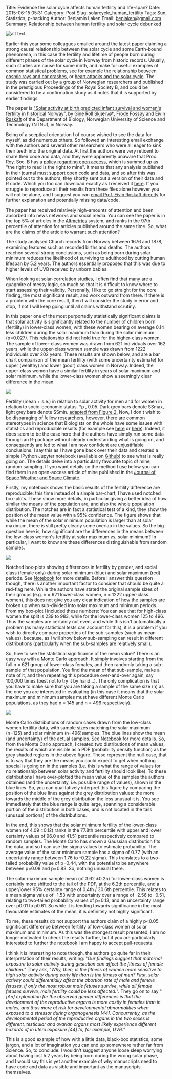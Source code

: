 Title: Evidence the solar cycle affects human fertility and life-span?
Date: 2015-06-15 05:31
Category: Post
Slug: solarcycle_human_fertility
Tags: Sun, Statistics, p-hacking
Author: Benjamin Laken
Email: benlaken@gmail.com
Summary: Relationship between human fertility and solar cycle debunked

![alt text](./images/solar_death.jpg)

Earlier this year some colleagues emailed around the latest paper
claiming a strong causal relationship between the solar cycle and some
Earth-bound phenomena, in this case the fertility and lifetime of people
born during different phases of the solar cycle in Norway from historic
records. Usually, such studies are cause for some mirth, and make for
useful examples of common statistical problems, see for example the
relationship between [cosmic rays and car
crashes](http://www.academicjournals.org/article/article1380707205_Verma.pdf),
or [heart attacks and the solar
cycle](http://www.sciencedirect.com/science/article/pii/S1364682602000329).
The study was carried out by a group of Norwegian researchers and
published in the prestigious Proceedings of the Royal Society B, and
could be considered to be a confirmation study as it notes that it is
supported by earlier findings.

The paper is ["Solar activity at birth predicted infant survival and
women's fertility in historical
Norway"](http://rspb.royalsocietypublishing.org/content/282/1801/20142032),
by [Gine Roll Skjærvø†](http://www.ntnu.no/ansatte/gine.skjarvo), [Frode
Fossøy](http://www.ntnu.edu/employees/frode.fossoy) and [Eivin
Røskaft](http://www.ntnu.no/ansatte/eivin.roskaft) of the Department of
Biology, Norwegian University of Science and Technology (NTNU), in
Norway.

Being of a sceptical orientation I of course wished to see the data for
myself, as did numerous others. So followed an interesting email
exchange with the authors and several other researchers who were all
eager to sink their teeth into the original data. At first the authors
were very reticent to share their code and data, and they were
apparently unaware that Proc. Roy. Soc. B has a [policy regarding open
access](http://royalsocietypublishing.org/data-sharing), which is summed
up as "the right to read is the right to mine". It means that any
analysis published in their journal must support open code and data, and
so after this was pointed out to the authors, they shortly sent out a
version of their data and R code. Which you too can download exactly as
I received it
[here](http://www.files.benlaken.com/documents/Solar_Norway_orignal_files.zip).
If you struggle to reproduce all their results from these files alone
however you will not be alone, and I suggest you can [email Prof. Eivin
Roskaft directly](mailto:roskaft@bio.ntnu.no) for further explanation
and potentially missing data/code.

The paper has received relatively high-amounts of attention and been
absorbed into news networks and social media. You can see the paper is
in the top 5% of articles in the
[Altmetrics](http://www.altmetric.com/details/3043510) system, and ranks
in the 97th percentile of attention for articles published around the
same time. So, what are the claims of the article to warrant such
attention?

The study analysed Church records from Norway between 1676 and 1878,
examining features such as recorded births and deaths. The authors
reached several strong conclusions, such as being born during solar
minimum reduces the likelihood of surviving to adulthood by cutting
human lifespan by 5.2 years. The authors essentially proposed that this
was due to higher levels of UVB received by unborn babies.

When looking at solar-correlation studies, I often find that many are a
quagmire of messy logic, so much so that it is difficult to know where
to start assessing their validity. Personally, I like to go straight for
the core finding, the most significant result, and work outward from
there. If there is a problem with the core result, then I will consider
the study in error and stop, if not I will keep going until all claims
withstand scrutiny.

In this paper one of the most purportedly statistically significant
claims is that solar activity is significantly related to the number of
children born (fertility) in lower-class women, with these women bearing
on average 0.14 less children during the solar maximum than during the
solar minimum (p=0.027). This relationship did not hold true for the
higher-class women. The sample of lower-class women was drawn from 621
individuals over 162 years, while the upper-class women sample was drawn
from 1222 individuals over 202 years. These results are shown below, and
are a bar chart comparison of the mean fertility (with some uncertainty
estimate) for upper (wealthy) and lower (poor) class women in Norway.
Indeed, the upper-class women have a similar fertility in years of solar
maximum and solar minimum, while the lower-class women show a seemingly
clear difference in the mean.

![](./images/Norway_solar_fig2.png)

Fertility (mean + s.e.) in relation to solar activity for men and for
women in relation to socio-economic status. \*p , 0.05. Dark grey bars
denote SSmax, light grey bars denote SSmin. [adapted from Figure
2.](http://rspb.royalsocietypublishing.org/content/282/1801/20142032)
Now, I don't wish to be disparaging of fellow researchers, however,
there are common stereotypes in science that Biologists on the whole
have some issues with statistics and reproducible results (for example
see
[here](http://www.nature.com/news/irreproducible-biology-research-costs-put-at-28-billion-per-year-1.17711)
or
[here](http://blogs.discovermagazine.com/fire-in-the-mind/2014/01/29/raw-data-widespread-problem-irreproducible-results/#.VXtbTWA7Spo)).
Indeed, it does seem to be the case here that the authors have simply
run some data through an R-package without clearly understanding what is
going on, and consequently are led to what I am now confident are
unjustifiable conclusions. I say this as I have gone back over their
data and created a simple IPython Jupyter notebook (available on
[Github](https://github.com/benlaken/Nbks/blob/master/Historical_birth_analysis.ipynb))
to see what is really going on. The details delve into a particularly
favourite topic of mine, random sampling. If you want details on the
method I use below you can find them in an open-access article of mine
published in the [Journal of Space Weather and Space
Climate](http://www.swsc-journal.org/articles/swsc/abs/2013/01/swsc130020/swsc130020.html).

Firstly, my notebook shows the basic results of the fertility difference
are reproducible: this time instead of a simple bar-chart, I have used
notched box-plots. These show more details, in particular giving a
better idea of how similar the means of the population are, and also the
whole population distribution. The notches are in fact a statistical
test of a kind, they show the position of the mean value with a 95%
confidence. The figure shows that while the mean of the solar minimum
population is larger than at solar maximum, there is still pretty
clearly some overlap in the values. So the big question here is, how
significant are the differences in the means between the low-class
women's fertility at solar maximum *vs.* solar minimum? In particular, I
want to know are these differences distinguishable from random samples.

![](./images/Solar_norway_boxplots.png)

Notched box-plots showing differences in fertility by gender, and social
class (female only) during solar minimum (blue) and solar maximum (red)
periods. See
[Notebook](https://github.com/benlaken/Nbks/blob/master/Historical_birth_analysis.ipynb)
for more details.
Before I answer this question though, there is another important factor
to consider that should be quite a red-flag here. While the authors have
stated the original sample sizes of their groups (e.g. n = 621
lower-class women, n = 1222 upper-class women), this does not give you
any clear indication of how the samples are broken up when sub-divided
into solar maximum and minimum periods. From my box-plot I included
these numbers: You can see that for high-class women the split is 239 to
983, while for the lower-class women 125 to 496. Thus the samples are
certainly not even, and while this isn't automatically a problem (as
many statistical tests can account for this), it is a problem if you
wish to directly compare properties of the sub-samples (such as mean
values), because, as I will show below sub-sampling can result in
different distributions (particularly when the sub-samples are
relatively small).

So, how to see the statistical significance of the mean value? There is
an easy way with a Monte Carlo approach. It simply involves starting
from the full n = 621 group of lower-class females, and then randomly
taking a sub-sample of that population. You find the mean of that
sub-sample, make a note of it, and then repeating this procedure
over-and-over again, say 100,000 times (best not to try it by hand...).
The only complication is that you have to make sure that you are taking
a sample of the same size (n) as the one you are interested in
evaluating (in this case it means that the solar maximum and minimum
samples must have different Monte Carlo populations, as they had n = 145
and n = 496 respectively).

![](./images/Solar_norway_distrib.png)

Monte Carlo distributions of random cases drawn from the low-class women
fertility data, with sample sizes matching the solar maximum (n=125) and
solar minimum (n=496)samples. The blue lines show the mean (and
uncertainty) of the actual samples. See
[Notebook](https://github.com/benlaken/Nbks/blob/master/Historical_birth_analysis.ipynb)
for more details.
So, from the Monte Carlo approach, I created two distributions of mean
values, the results of which are visible as a PDF (probability density
function) as the grey shaded regions in the above figure. These
represent the null-case, that is to say that they are the means you
could expect to get when nothing special is going on in the samples
(i.e. this is what the range of values for no relationship between solar
activity and fertility should look like). To these distributions I have
over-plotted the mean value of the samples the authors obtained (and the
uncertainty, i.e. possible range of values), shown in the blue lines.
So, you can qualitatively interpret this figure by comparing the
position of the blue lines against the grey distribution values: the
more towards the middle of the grey distribution the less unusual it is.
You see immediately that the blue range is quite large, spanning a
considerable portion of the distribution in both cases, and is not
located in the tails (unusual portions) of the distributions.

In the end, this shows that the solar minimum fertility of the
lower-class women (of 4.09 ±0.12) ranks in the 77.8th percentile with
upper and lower certainty values of 96.0 and 41.51 percentile
respectively compared to random samples. The Monte Carlo has shown a
Gaussian distribution fits the data, and so I can use the sigma values
to estimate probability: The average value of the solar minimum sample
has a sigma of 0.77 (with an uncertainty range between 1.76 to -0.22
sigma). This translates to a two-tailed probability value of p=0.44,
with the potential to be anywhere between p=0.08 and p=0.83. So, nothing
unusual there.

The solar maximum sample mean (of 3.62 ±0.25) for lower-class women is
certainly more shifted to the tail of the PDF, at the 6.2th percentile,
and a upper/lower 95% certainty range of 0.4th / 30.6th percentile. This
relates to a mean sigma value of -1.53 with uncertainty over a range of
-2.56 to -0.51, relating to two-tailed probability values of p=0.13, and
an uncertainty range over p0.01 to p0.61. So while it is tending towards
significance in the most favourable estimates of the mean, it is
definitely not highly significant.

To me, these results do not support the authors claim of a highly
p&lt;0.05 significant difference between fertility of low-class women at
solar maximum and minimum. As this was the strongest result presented, I
am no longer motivated to check the results further, but if you are
particularly interested to further the notebook I am happy to accept
pull-requests.

I think it is interesting to note though, the authors go quite far in
their interpretation of their results, writing: "*Our findings suggest
that maternal exposure to solar activity during gestation can affect the
fitness of female children.*" They ask, "*Why, then, is the fitness of
women more sensitive to high solar activity during early life than is
the fitness of men? First, solar activity could differentially affect
the abortion rate of male and female fetuses. If only the most robust
male fetuses survive, while all female fetuses survive, male fertility
could be less affected.*". They go on to say "*\[An\] explanation for
the observed gender differences is that the development of the
reproductive organs is more costly in females than in males, and thus
more at risk for developmental abnormalities when exposed to a stressor
during organogenesis \[44\]. Concurrently, as the developmental period
of the reproductive organs in the two sexes is different, testicular and
ovarian organs most likely experience different hazards of in utero
exposure \[44\] to, for example, UVR.*"

This is a good example of how with a little data, black-box statistics,
some jargon, and a lot of imagination you can end up somewhere rather
far from Science. So, to conclude: I wouldn't suggest anyone loose sleep
worrying about having lost 5.2 years by being born during the wrong
solar phase, and I would say this is yet another example of why
manuscripts need to have code and data as visible and important as the
manuscripts themselves.
